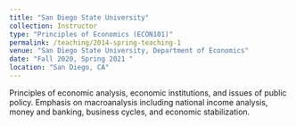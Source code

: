 ```yaml
---
title: "San Diego State University"
collection: Instructor
type: "Principles of Economics (ECON101)"
permalink: /teaching/2014-spring-teaching-1
venue: "San Diego State University, Department of Economics"
date: "Fall 2020, Spring 2021 "
location: "San Diego, CA"
---
```


Principles of economic analysis, economic institutions, and issues of public policy. Emphasis on macroanalysis including national income analysis, money and banking, business cycles, and economic stabilization.


